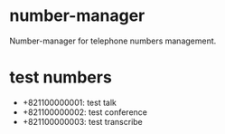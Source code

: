 # number-manager
Number-manager for telephone numbers management.

# test numbers
* +821100000001: test talk
* +821100000002: test conference
* +821100000003: test transcribe
